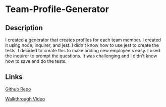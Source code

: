 # Team-Profile-Generator

## Description

I created a generator that creates profiles for each team member. I created it using node, inquirer, and jest. I didn't know how to use jest to create the tests. I decided to create this to make adding new employee's easy. I used the inquirer to prompt the questions. It was challenging and I didn't know how to save and do the tests. 

## Links

[Github Repo](https://drive.google.com/file/d/1bMVgLvRuSHwUwdxoE7LlvWBJKNS9zWYp/view)

[Walkthrough Video](https://drive.google.com/file/d/1bMVgLvRuSHwUwdxoE7LlvWBJKNS9zWYp/view)